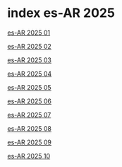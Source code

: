 # index es-AR 2025

<a href="./01">es-AR 2025 01</a>

<a href="./02">es-AR 2025 02</a>

<a href="./03">es-AR 2025 03</a>

<a href="./04">es-AR 2025 04</a>

<a href="./05">es-AR 2025 05</a>

<a href="./06">es-AR 2025 06</a>

<a href="./07">es-AR 2025 07</a>

<a href="./08">es-AR 2025 08</a>

<a href="./09">es-AR 2025 09</a>

<a href="./10">es-AR 2025 10</a>
